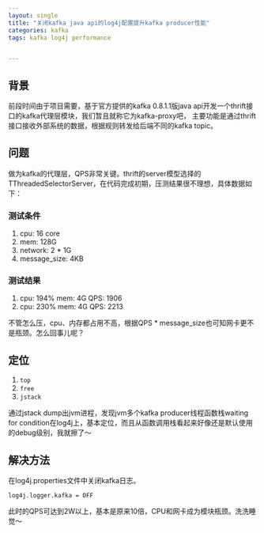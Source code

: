 ```yaml
---
layout: single
title: "关闭kafka java api的log4j配置提升kafka producer性能"
categories: kafka
tags: kafka log4j performance


---
```


## 背景

前段时间由于项目需要，基于官方提供的kafka 0.8.1.1版java api开发一个thrift接口的kafka代理层模块，我们暂且就称它为kafka-proxy吧，
主要功能是通过thrift接口接收外部系统的数据，根据规则转发给后端不同的kafka topic。

## 问题

做为kafka的代理层，QPS非常关键。thrift的server模型选择的TThreadedSelectorServer，在代码完成初期，压测结果很不理想，具体数据如下：

### 测试条件

1. cpu: 16 core
1. mem: 128G
1. network: 2 * 1G
1. message_size: 4KB

### 测试结果

1. cpu: 194% mem: 4G QPS: 1906
1. cpu: 230% mem: 4G QPS: 2213

不管怎么压，cpu、内存都占用不高，根据QPS * message_size也可知网卡更不是瓶颈。怎么回事儿呢？

## 定位

1. `top`
1. `free`
1. `jstack`

通过jstack dump出jvm进程，发现jvm多个kafka producer线程函数栈waiting for condition在log4j上，基本定位，而且从函数调用栈看起来好像还是默认使用的debug级别，我就擦了～

## 解决方法

在log4j.properties文件中关闭kafka日志。

    log4j.logger.kafka = OFF

此时的QPS可达到2W以上，基本是原来10倍，CPU和网卡成为模块瓶颈。洗洗睡觉～



